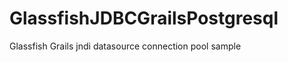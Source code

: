 GlassfishJDBCGrailsPostgresql
=============================

Glassfish Grails jndi datasource connection pool sample